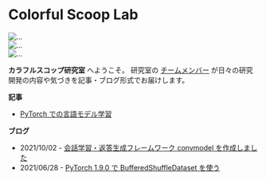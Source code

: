 # Colorful Scoop Lab

<!--
<img src="top.png" alt="" class="rounded mx-auto d-block">
-->

<div id="top_slide" class="carousel slide" data-bs-ride="carousel">
  <div class="carousel-inner">
    <div class="carousel-item active">
      <img src="top.png class="d-block w-100" alt="...">
    </div>
    <div class="carousel-item">
      <img src="top.png class="d-block w-100" alt="...">
    </div>
    <div class="carousel-item">
      <img src="top.png class="d-block w-100" alt="...">
    </div>
  </div>
</div>

**カラフルスコップ研究室** へようこそ。
研究室の [チームメンバー](page/member/) が日々の研究開発の内容や気づきを記事・ブログ形式でお届けします。



**記事**

* [PyTorch での言語モデル学習](article/pytorch_language_model_pipeline)

**ブログ**

* 2021/10/02 - [会話学習・返答生成フレームワーク convmodel を作成しました](blog/20211002-convmodel)
* 2021/06/28 - [PyTorch 1.9.0 で BufferedShuffleDataset を使う](blog/20210628-buffereds_shuffle_dataset)
